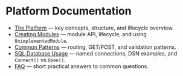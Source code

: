 # Platform Documentation

- [The Platform](platform.md) — key concepts, structure, and lifecycle overview.
- [Creating Modules](modules.md) — module API, lifecycle, and using `UnimplementedModule`.
- [Common Patterns](patterns.md) — routing, GET/POST, and validation patterns.
- [SQL Database Usage](database.md) — named connections, DSN examples, and `Connect()` vs `Open()`.
- [FAQ](faq.md) — short practical answers to common questions.
